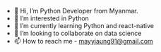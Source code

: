 - 👋 Hi, I’m Python Developer from Myanmar.
- 👀 I’m interested in Python
- 🌱 I’m currently learning Python and react-native
- 💞️ I’m looking to collaborate on data science
- 📫 How to reach me - mayyiaung91@gmail.com

<!---
burmese-girl/burmese-girl is a ✨ special ✨ repository because its `README.md` (this file) appears on your GitHub profile.
You can click the Preview link to take a look at your changes.
--->
